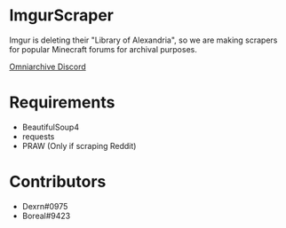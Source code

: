 # ImgurScraper
Imgur is deleting  their "Library of Alexandria", so we are making scrapers for popular Minecraft forums for archival purposes.

[Omniarchive Discord](https://omniarchive.uk/discord)


# Requirements
- BeautifulSoup4
- requests
- PRAW (Only if scraping Reddit)

# Contributors
- Dexrn#0975
- Boreal#9423
